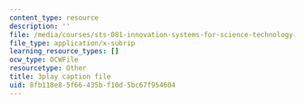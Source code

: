 ```yaml
---
content_type: resource
description: ''
file: /media/courses/sts-081-innovation-systems-for-science-technology-energy-manufacturing-and-health-spring-2017/8fb118e85f66435bf10d5bc67f954604_RDvMzWDzZkc.srt
file_type: application/x-subrip
learning_resource_types: []
ocw_type: OCWFile
resourcetype: Other
title: 3play caption file
uid: 8fb118e8-5f66-435b-f10d-5bc67f954604
---
```

